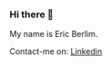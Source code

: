 ### Hi there 👋 ###

My name is Eric Berlim.

Contact-me on:
[Linkedin](https://www.linkedin.com/in/%C3%A9ric-berlim-do-carmo-5a3a37170/)

<!--

![EricBerlim GitHub stats](https://github-readme-stats.vercel.app/api?username=EricBerlim&show_icons=true&theme=radical)
![EricBerlim GitHub stats](https://github-readme-stats.vercel.app/api?username=EricBerlim)](https://github.com/anuraghazra/github-readme-stats)
![MasterHead](your image link)](your GitHub link)
<img align="right" alt="Coding" width="400" src="https://res.cloudinary.com/practicaldev/image/fetch/s--_AGrXPbv--/c_limit%2Cf_auto%2Cfl_progressive%2Cq_66%2Cw_880/https://res.cloudinary.com/practicaldev/image/fetch/s--sNXjzc6P--/c_limit%252Cf_auto%252Cfl_progressive%252Cq_66%252Cw_880/https://media1.tenor.com/images/0c34272909ee2a4db5606a014082312b/tenor.gif%253Fitemid%253D15828752">
![Top Langs](https://github-readme-stats.vercel.app/api/top-langs/?username=anuraghazra&layout=compact)](https://github.com/anuraghazra/github-readme-stats)

Here are some ideas to get you started:

- 🌱 I’m currently learning ...
- 🔭 I’m currently working on ...
-->

